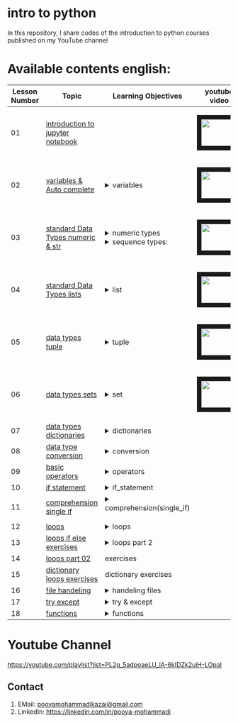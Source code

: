 
# intro to python 

In this repository, I share codes of the introduction to python courses published on my YouTube channel

# Available contents english:

| Lesson Number | Topic                                                                                                                                     | Learning Objectives                                                                                                                                                                                                                                                                                                                                                                                                                      | youtube video                                                                                                                                                                     |
|---------------|-------------------------------------------------------------------------------------------------------------------------------------------|------------------------------------------------------------------------------------------------------------------------------------------------------------------------------------------------------------------------------------------------------------------------------------------------------------------------------------------------------------------------------------------------------------------------------------------|-----------------------------------------------------------------------------------------------------------------------------------------------------------------------------------|
| 01            | [introduction to jupyter notebook](https://github.com/pooya-mohammadi/intro_to_python/blob/master/01_jupyter_notebook_introduction.ipynb) |                                                                                                                                                                                                                                                                                                                                                                                                                                          | <p align="center"><a href="https://youtu.be/74xsoC8D7E4" target="_blank"><img src="https://img.youtube.com/vi/74xsoC8D7E4/0.jpg "  width="80" height="60" border="10" /></a></p>  | 
| 02            | [variables & Auto complete](https://github.com/pooya-mohammadi/intro_to_python/blob/master/02_variables_autocomplete.ipynb)               | <details>  <summary> variables   </summary><p> 1. How to assign a value to a variable</p>  2. How to delete a variable</p> 3. How to use Jupyter notebook's Auto-Complete</p></details>                                                                                                                                                                                                                                                  | <p align="center"><a href="https://youtu.be/74xsoC8D7E4" target="_blank"><img src="https://img.youtube.com/vi/74xsoC8D7E4/0.jpg "  width="80" height="60" border="10" /></a></p>  |                                                       
| 03            | [standard Data Types numeric  & str](https://github.com/pooya-mohammadi/intro_to_python/blob/master/03_data_types_strings.ipynb)          | <details>  <summary> numeric types   </summary><p>  1. int<p> 2. float<p>    3. complex<p>   4. bool</details> <details>  <summary> sequence types:  </summary>  <details> <summary>1. str</summary>  1. for structure<p>  1. indexing </p>       2. slicing </p>       3. immutable </p>       4. strip</p>        5. split <p>6. string formatting</details>                                                                              | <p align="center"><a href="https://youtu.be/74xsoC8D7E4" target="_blank"><img src="https://img.youtube.com/vi/74xsoC8D7E4/0.jpg "  width="80" height="60" border="10" /></a></p>  |
| 04            | [standard Data Types lists](https://github.com/pooya-mohammadi/intro_to_python/blob/master/04_data_types_lists.ipynb)                     | <details>  <summary> list   </summary> <p> 1. create a list<p> 2. indexing & slicing<p>    3. mixture objects<p>   <details> <summary>4. mutable</summary>      1. append </p>       2. extend </p>       3. remove </p></details>                                                                                                                                                                                                          | <p align="center"><a href="https://youtu.be/74xsoC8D7E4" target="_blank"><img src="https://img.youtube.com/vi/74xsoC8D7E4/0.jpg "  width="80" height="60" border="10" /></a></p>  | 
| 05            | [data types tuple](https://github.com/pooya-mohammadi/intro_to_python/blob/master/09_data_types_tuple.ipynb)                              | <details>  <summary> tuple   </summary><p>  1. how to create one<p> 2. basic operations<p>    3. indexing<p>  4. slicing<p>  5. immutable<p>                                                                                                                                                                                                                                                                                                | <p align="center"><a href="https://youtu.be/74xsoC8D7E4" target="_blank"><img src="https://img.youtube.com/vi/74xsoC8D7E4/0.jpg "  width="80" height="60" border="10" /></a></p>  | 
| 06            | [data types sets](https://github.com/pooya-mohammadi/intro_to_python/blob/master/10_data_types_sets.ipynb)                                | <details>  <summary> set   </summary><p>  1. how to create one<p> 2. basic operations<p>    3. indexing<p>  4. add<p>  5. remove<p>   6.how to create an empty set<p>                                                                                                                                                                                                                                                                       | <p align="center"><a href="https://youtu.be/74xsoC8D7E4" target="_blank"><img src="https://img.youtube.com/vi/74xsoC8D7E4/0.jpg "  width="80" height="60" border="10" /></a></p>  |
| 07            | [data types dictionaries](https://github.com/pooya-mohammadi/intro_to_python/blob/master/11_data_types_dictionaries.ipynb<br/>)           | <details>  <summary> dictionaries   </summary> <p> 1. how to create one -> key: value<p> 2. how to retrieve a value<p>    3. add a new key, value pair<p>  4. how to delete a key, value pair<p>  5. how to remove a key nad return its value(pop)<p>   6. KeyError<p>     7. how to create an empty dict<p>  8.keys are immutable/unhashable <p>                                                                                           |                                                                                                                                                                                   |
| 08            | [data type conversion](https://github.com/pooya-mohammadi/intro_to_python/blob/master/12_data_type_conversion.ipynb)                      | <details>  <summary> conversion   </summary> <p> 1. string digit to int and int to string<p> 2. float to int & int to float<p>    3. set/list to tuple<p>  4. tuple/list to set<p>  5. ValueError<p>   6. TypeError<p>     7. list/tuple to dictionary<p>                                                                                                                                                                                   |                                                                                                                                                                                   |
| 09            | [basic operators](https://github.com/pooya-mohammadi/intro_to_python/blob/master/05_basic_operators.ipynb)                                | <details>  <summary> operators   </summary> <p> 1. Arithmetic Operators<p> 2. Comparison (Relational) Operators<p>    3. Assignment Operators<p>  4. Membership Operators<p>  5. Identity Operators<p>                                                                                                                                                                                                                                      |                                                                                                                                                                                   | 
| 10            | [if statement](https://github.com/pooya-mohammadi/intro_to_python/blob/master/06_if_statement.ipynb)                                      | <details>  <summary> if_statement   </summary><p>  1. if statements<p> 2. scopes<p>    3. if ... else statements<p>  4. nested if statements<p>  5. Boolean value of different data types<p>                                                                                                                                                                                                                                                |                                                                                                                                                                                   | 
| 11            | [comprehension single if ](https://github.com/pooya-mohammadi/intro_to_python/blob/master/comprehension_single_if.ipynb)                  | <details>  <summary> comprehension(single_if)  <p> </summary>  1. Single line if statement<p> 2. Why do we use comprehension?<p>    <details> <summary>3. List comprehension</summary>  1. loop in list comprehension<p></details>    <details> <summary>4. Dictionary comprehensiont</summary>  1. nested dictionary<p></details> 5. Set comprehensiont<p> 6. When should we not use list comprehension?<p> 7. Don't we have a tuple comprehension?<p> |                                                                                                                                                                                   | 
| 12            | [loops](https://github.com/pooya-mohammadi/intro_to_python/blob/master/07_loops.ipynb)                                                    | <details>  <summary> loops   </summary> <p> <details> <summary>1. while loop</summary>  1.while structure<p></details> <details> <summary>2. For Loop</summary>  1. for structure<p></details>    <details> <summary>3. range</summary>  1. range structure<p>  2.how to use range in a for loop<p></details>  4. break & continue keywords<p>                                                                                              |                                                                                                                                                                                   |              
| 13            | [loops if else exercises](https://github.com/pooya-mohammadi/intro_to_python/blob/master/08_loops_if_else_exercises.ipynb)                | <details>  <summary> loops  part 2   </summary><p>  1. Loops over dictionaries<p> 2. Enumerate loops' iterations<p>    3. Zip for iterating over multiple iterables(lists/tuples, ...)<p>                                                                                                                                                                                                                                                   |                                                                                                                                                                                   |   
| 14            | [loops part 02](https://github.com/pooya-mohammadi/intro_to_python/blob/master/13_loops_part_02.ipynb)                                    | exercises                                                                                                                                                                                                                                                                                                                                                                                                                                |                                                                                                                                                                                   | 
| 15            | [dictionary loops exercises](https://github.com/pooya-mohammadi/intro_to_python/blob/master/14_dictionary_loops_exercises.ipynb)          | dictionary exercises                                                                                                                                                                                                                                                                                                                                                                                                                     |                                                                                                                                                                                   | 
| 16            | [file handeling](https://github.com/pooya-mohammadi/intro_to_python/blob/master/15_file_handeling.ipynb)                                  | <details>  <summary> handeling files   </summary> <p> 1. Openning Files<p> 2. Closing Files<p>    3.  Reading Files<p>  4. Writing Files<p>  <details> <summary>5. Import_OS</summary>  1. Delete Files<p> 1. Delete Folder<p> 1. Access_to_Files<p> 1. Create_Directory<p> </details>                                                                                                                                                      |                                                                                                                                                                                   | 
| 17            | [try except](https://github.com/pooya-mohammadi/intro_to_python/blob/master/16_try_except.ipynb)                                          | <details>  <summary> try & except   </summary> <p> 1. Error Types in Python<p> <details> <summary>2.  Python Try Except</summary>  1.Exception Handling<p> 2.Many Exceptions<p> 3.Else<p> 4.Finally<p></details>   3.  Raise an exception<p>                                                                                                                                                                                                |                                                                                                                                                                                   |
| 18            | [functions ](https://github.com/pooya-mohammadi/intro_to_python/blob/master/functions.ipynb)                                              | <details>  <summary> functions   </summary> <p> 1. Creating Function<p> 2. Calling a Function<p>    3. docstring<p>  4. type hint<p>  <details> <summary>5. function arguments</summary>  1. Default Parameter Value<p></details>     6.   global<p>   7.  Passing a List as an Argument<p>  8.  Recursion<p>  9.  *args<p>   10.  **kwargs<p>  11.  pass Statement<p>                                                                      |                                                                                                                                                                                   |













 




# Youtube Channel
https://youtube.com/playlist?list=PL2g_5adpoaeLU_lA-6kIDZk2uiH-LOpal

## Contact

1. EMail: pooyamohammadikazaj@gmail.com
2. LinkedIn: https://linkedin.com/in/pooya-mohammadi
